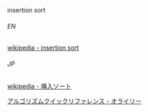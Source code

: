 insertion sort

###### EN

[wikipedia - insertion sort](https://en.wikipedia.org/wiki/Insertion_sort)

###### JP

[wikipedia - 挿入ソート](https://ja.wikipedia.org/wiki/%E6%8C%BF%E5%85%A5%E3%82%BD%E3%83%BC%E3%83%88)

[アルゴリズムクイックリファレンス - オライリー](https://www.oreilly.co.jp/books/9784873117850/)
